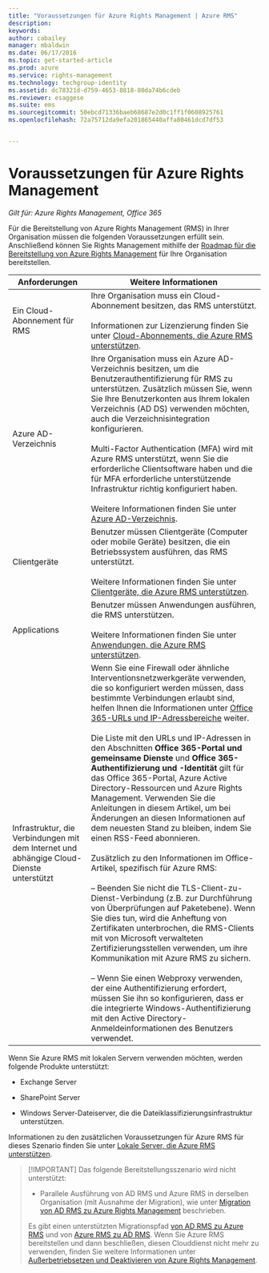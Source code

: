 ```yaml
---
title: "Voraussetzungen für Azure Rights Management | Azure RMS"
description: 
keywords: 
author: cabailey
manager: mbaldwin
ms.date: 06/17/2016
ms.topic: get-started-article
ms.prod: azure
ms.service: rights-management
ms.technology: techgroup-identity
ms.assetid: dc78321d-d759-4653-8818-80da74b6cdeb
ms.reviewer: esaggese
ms.suite: ems
ms.sourcegitcommit: 50ebcd71336baeb68687e2d0c1ff1f0608925761
ms.openlocfilehash: 72a75712da9efa201865440affa80461dcd7df53


---
```


# Voraussetzungen für Azure Rights Management

*Gilt für: Azure Rights Management, Office 365*


Für die Bereitstellung von Azure Rights Management (RMS) in Ihrer Organisation müssen die folgenden Voraussetzungen erfüllt sein. Anschließend können Sie Rights Management mithilfe der [Roadmap für die Bereitstellung von Azure Rights Management](../plan-design/deployment-roadmap.md) für Ihre Organisation bereitstellen.

|Anforderungen|Weitere Informationen|
|---------------|--------------------|
|Ein Cloud-Abonnement für RMS|Ihre Organisation muss ein Cloud-Abonnement besitzen, das RMS unterstützt.<br /><br />Informationen zur Lizenzierung finden Sie unter [Cloud-Abonnements, die Azure RMS unterstützen](requirements-subscriptions.md).|
|Azure AD-Verzeichnis|Ihre Organisation muss ein Azure AD-Verzeichnis besitzen, um die Benutzerauthentifizierung für RMS zu unterstützen. Zusätzlich müssen Sie, wenn Sie Ihre Benutzerkonten aus Ihrem lokalen Verzeichnis (AD DS) verwenden möchten, auch die Verzeichnisintegration konfigurieren.<br /><br />Multi-Factor Authentication (MFA) wird mit Azure RMS unterstützt, wenn Sie die erforderliche Clientsoftware haben und die für MFA erforderliche unterstützende Infrastruktur richtig konfiguriert haben.<br /><br />Weitere Informationen finden Sie unter [Azure AD-Verzeichnis](requirements-azure-ad.md).|
|Clientgeräte|Benutzer müssen Clientgeräte (Computer oder mobile Geräte) besitzen, die ein Betriebssystem ausführen, das RMS unterstützt.<br /><br />Weitere Informationen finden Sie unter [Clientgeräte, die Azure RMS unterstützen](requirements-client-devices.md).|
|Applications|Benutzer müssen Anwendungen ausführen, die RMS unterstützen.<br /><br />Weitere Informationen finden Sie unter [Anwendungen, die Azure RMS unterstützen](requirements-applications.md).|
|Infrastruktur, die Verbindungen mit dem Internet und abhängige Cloud-Dienste unterstützt|Wenn Sie eine Firewall oder ähnliche Interventionsnetzwerkgeräte verwenden, die so konfiguriert werden müssen, dass bestimmte Verbindungen erlaubt sind, helfen Ihnen die Informationen unter [Office 365-URLs und IP-Adressbereiche](https://support.office.com/en-US/article/Office-365-URLs-and-IP-address-ranges-8548a211-3fe7-47cb-abb1-355ea5aa88a2) weiter.<br /><br />Die Liste mit den URLs und IP-Adressen in den Abschnitten **Office 365-Portal und gemeinsame Dienste** und **Office 365-Authentifizierung und -Identität** gilt für das Office 365-Portal, Azure Active Directory-Ressourcen und Azure Rights Management. Verwenden Sie die Anleitungen in diesem Artikel, um bei Änderungen an diesen Informationen auf dem neuesten Stand zu bleiben, indem Sie einen RSS-Feed abonnieren.<br /><br />Zusätzlich zu den Informationen im Office-Artikel, spezifisch für Azure RMS:<br /><br />– Beenden Sie nicht die TLS-Client-zu-Dienst-Verbindung (z.B. zur Durchführung von Überprüfungen auf Paketebene). Wenn Sie dies tun, wird die Anheftung von Zertifikaten unterbrochen, die RMS-Clients mit von Microsoft verwalteten Zertifizierungsstellen verwenden, um ihre Kommunikation mit Azure RMS zu sichern.<br /><br />– Wenn Sie einen Webproxy verwenden, der eine Authentifizierung erfordert, müssen Sie ihn so konfigurieren, dass er die integrierte Windows-Authentifizierung mit den Active Directory-Anmeldeinformationen des Benutzers verwendet.|

Wenn Sie Azure RMS mit lokalen Servern verwenden möchten, werden folgende Produkte unterstützt:

-   Exchange Server

-   SharePoint Server

-   Windows Server-Dateiserver, die die Dateiklassifizierungsinfrastruktur unterstützen.

Informationen zu den zusätzlichen Voraussetzungen für Azure RMS für dieses Szenario finden Sie unter [Lokale Server, die Azure RMS unterstützen](requirements-servers.md).

> [!IMPORTANT] Das folgende Bereitstellungsszenario wird nicht unterstützt:
> 
> -   Parallele Ausführung von AD RMS und Azure RMS in derselben Organisation (mit Ausnahme der Migration), wie unter [Migration von AD RMS zu Azure Rights Management](../plan-design/migrate-from-ad-rms-to-azure-rms.md) beschrieben.
> 
> Es gibt einen unterstützten Migrationspfad [von AD RMS zu Azure RMS](http://technet.microsoft.com/library/Dn858447.aspx) und von [Azure RMS zu AD RMS](http://msdn.microsoft.com/library/azure/dn629429.aspx). Wenn Sie Azure RMS bereitstellen und dann beschließen, diesen Clouddienst nicht mehr zu verwenden, finden Sie weitere Informationen unter [Außerbetriebsetzen und Deaktivieren von Azure Rights Management](../deploy-use/decommission-deactivate.md).






<!--HONumber=Jun16_HO3-->


